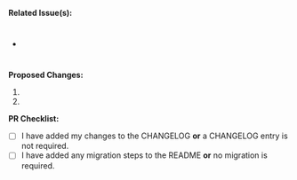 **Related Issue(s):**

- #

**Proposed Changes:**

1.
2.

**PR Checklist:**

- [ ] I have added my changes to the CHANGELOG **or** a CHANGELOG entry is not required.
- [ ] I have added any migration steps to the README **or** no migration is required.
